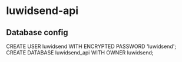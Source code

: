 # luwidsend-api

## Database config
CREATE USER luwidsend WITH ENCRYPTED PASSWORD 'luwidsend';
CREATE DATABASE luwidsend_api  WITH OWNER luwidsend;
